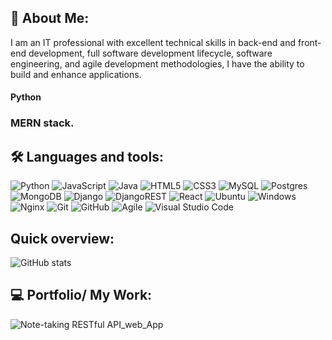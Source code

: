 

<!--![profile views](https://visitor-badge.glitch.me/badge?page_id=https://github.com/aknafu12&left_color=green&right_color=red)-->
## 🚀 About Me:
I am an IT professional with excellent technical skills in back-end and front-end development, full software development lifecycle, software engineering, and agile development methodologies, I have the ability to build and enhance applications. 
#### Python 
### MERN stack.
<!--(https://github.com/aknafu12/aknafu12/blob/main/Kahsay_Gebrekidan_4D_CV.pdf)-->
## 🛠 Languages and tools:

![Python](https://img.shields.io/badge/python-3670A0?style=for-the-badge&logo=python&logoColor=ffdd54)
![JavaScript](https://img.shields.io/badge/javascript-%23323330.svg?style=for-the-badge&logo=javascript&logoColor=%23F7DF1E)
![Java](https://img.shields.io/badge/java-%23ED8B00.svg?style=for-the-badge&logo=java&logoColor=white)
![HTML5](https://img.shields.io/badge/html5-%23E34F26.svg?style=for-the-badge&logo=html5&logoColor=white)
![CSS3](https://img.shields.io/badge/css3-%231572B6.svg?style=for-the-badge&logo=css3&logoColor=white)
![MySQL](https://img.shields.io/badge/mysql-%2300f.svg?style=for-the-badge&logo=mysql&logoColor=white)
![Postgres](https://img.shields.io/badge/postgres-%23316192.svg?style=for-the-badge&logo=postgresql&logoColor=white)
![MongoDB](https://img.shields.io/badge/MongoDB-%234ea94b.svg?style=for-the-badge&logo=mongodb&logoColor=white)
![Django](https://img.shields.io/badge/django-%23092E20.svg?style=for-the-badge&logo=django&logoColor=white)
![DjangoREST](https://img.shields.io/badge/DJANGO-REST-ff1709?style=for-the-badge&logo=django&logoColor=white&color=ff1709&labelColor=gray)
![React](https://img.shields.io/badge/react-%2320232a.svg?style=for-the-badge&logo=react&logoColor=%2361DAFB)
![Ubuntu](https://img.shields.io/badge/Ubuntu-E95420?style=for-the-badge&logo=ubuntu&logoColor=white)
![Windows](https://img.shields.io/badge/Windows-0078D6?style=for-the-badge&logo=windows&logoColor=white)
![Nginx](https://img.shields.io/badge/nginx-%23009639.svg?style=for-the-badge&logo=nginx&logoColor=white)
![Git](https://img.shields.io/badge/git-%23F05033.svg?style=for-the-badge&logo=git&logoColor=white)
![GitHub](https://img.shields.io/badge/github-%23121011.svg?style=for-the-badge&logo=github&logoColor=white)
![Agile](https://img.shields.io/badge/agile-%23121011.svg?style=for-the-badge&logo=agile&logoColor=black)
![Visual Studio Code](https://img.shields.io/badge/Visual%20Studio%20Code-0078d7.svg?style=for-the-badge&logo=visual-studio-code&logoColor=white)
## Quick overview:
![ GitHub stats](https://github-readme-stats.vercel.app/api?username=aknafu12&theme=tokyonight&show_icons=true)

## 💻 Portfolio/ My Work:


![Note-taking RESTful API_web_App](https://github.com/aknafu12/REST_API)
<!--![post](https://user-images.githubusercontent.com/119469190/212346970-6185837a-406f-4c4b-9f99-31d4383e69bf.PNG)
<!--![report](https://user-images.githubusercontent.com/119469190/213680714-2954b3f0-6dc9-41ea-a9db-b93899142acb.png)
<!--![shedule](https://user-images.githubusercontent.com/119469190/213680725-f02fd2e0-36e2-4808-b9b1-67ba06f6b8fe.png)
<!--![department](https://user-images.githubusercontent.com/119469190/213680739-89b05f43-0343-43a9-94c5-dd81cb13effa.png)


<!--![|](https://github.com/aknafu12/REST_API)
updating...
<!--![OpenStack](https://img.shields.io/badge/Openstack-%23f01742.svg?style=for-the-badge&logo=openstack&logoColor=white)
<!--![Jupyter Notebook](https://img.shields.io/badge/jupyter-%23FA0F00.svg?style=for-the-badge&logo=jupyter&logoColor=white)
<!--![NumPy](https://img.shields.io/badge/numpy-%23013243.svg?style=for-the-badge&logo=numpy&logoColor=white)
<!--![Pandas](https://img.shields.io/badge/pandas-%23150458.svg?style=for-the-badge&logo=pandas&logoColor=white)<!--hhhh -->
<!--![scikit-learn](https://img.shields.io/badge/scikit--learn-%23F7931E.svg?style=for-the-badge&logo=scikit-learn&logoColor=white)
<!--![Matplotlib](https://img.shields.io/badge/Matplotlib-%23ffffff.svg?style=for-the-badge&logo=Matplotlib&logoColor=black)

